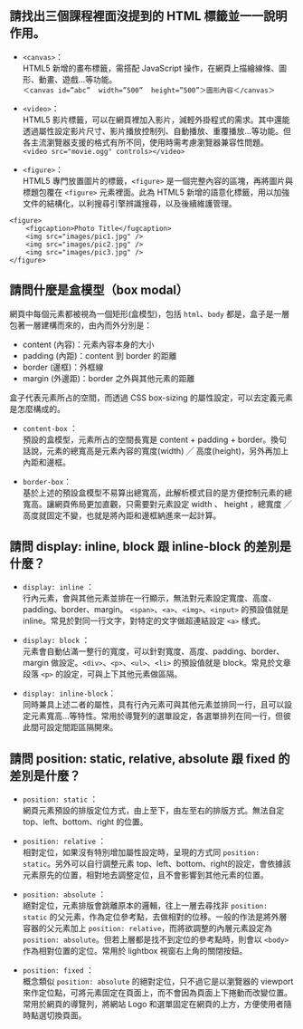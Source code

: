 ## 請找出三個課程裡面沒提到的 HTML 標籤並一一說明作用。
- `<canvas>`：  
HTML5 新增的畫布標籤，需搭配 JavaScript 操作，在網頁上描繪線條、圖形、動畫、遊戲…等功能。  
`＜canvas id=”abc”  width=”500”  height=”500”＞圖形內容＜/canvas＞`  

- `<video>`：  
HTML5 影片標籤，可以在網頁裡加入影片，減輕外掛程式的需求。其中還能透過屬性設定影片尺寸、影片播放控制列、自動播放、重覆播放…等功能。但各主流瀏覽器支援的格式有所不同，使用時需考慮瀏覽器兼容性問題。
`<video src="movie.ogg" controls></video>`  

- `<figure>`：  
HTML5 專門放置圖片的標籤，`<figure>` 是一個完整內容的區塊，再將圖片與標題包覆在 `<figure>` 元素裡面。此為 HTML5 新增的語意化標籤，用以加強文件的結構化，以利搜尋引擎辨識搜尋，以及後續維護管理。  
```
<figure>
    <figcaption>Photo Title</fugcaption>
    <img src="images/pic1.jpg" />
    <img src="images/pic2.jpg" />
    <img src="images/pic3.jpg" />
</figure>
```

## 請問什麼是盒模型（box modal）
網頁中每個元素都被視為一個矩形(盒模型)，包括 `html`、`body` 都是，盒子是一層包著一層建構而來的，由內而外分別是：
- content (內容)：元素內容本身的大小
- padding (內距)：content 到 border 的距離
- border (邊框)：外框線
- margin (外邊距)：border 之外與其他元素的距離
  
  
盒子代表元素所占的空間，而透過 CSS box-sizing 的屬性設定，可以去定義元素是怎麼構成的。
- `content-box` ：  
預設的盒模型，元素所占的空間長寬是 content + padding + border。換句話說，元素的總寬高是元素內容的寬度(width) ╱ 高度(height)，另外再加上內距和邊框。  

- `border-box`：  
基於上述的預設盒模型不易算出總寬高，此解析模式目的是方便控制元素的總寬高。讓網頁佈局更加直觀，只需要對元素設定 width 、 height ，總寬度 ╱ 高度就固定不變，也就是將內距和邊框納進來一起計算。

## 請問 display: inline, block 跟 inline-block 的差別是什麼？
- `display: inline` ：  
行內元素，會與其他元素並排在一行顯示，無法對元素設定寬度、高度、padding、border、margin。 `<span>`、`<a>`、`<img>`、`<input>` 的預設值就是 inline。常見於對同一行文字，對特定的文字做超連結設定 `<a>` 樣式。  

- `display: block` ：  
元素會自動佔滿一整行的寬度，可以針對寬度、高度、padding、border、margin 做設定。`<div>`、`<p>`、`<ul>`、`<li>` 的預設值就是 block。常見於文章段落 `<p>` 的設定，可與上下其他元素做區隔。  

- `display: inline-block`：  
同時兼具上述二者的屬性，具有行內元素可與其他元素並排同一行，且可以設定元素寬高…等特性。常用於導覽列的選單設定，各選單排列在同一行，但彼此間可設定間距區隔開來。

## 請問 position: static, relative, absolute 跟 fixed 的差別是什麼？
- `position: static` ：  
網頁元素預設的排版定位方式，由上至下，由左至右的排版方式。無法自定 top、left、bottom、right 的位置。  

- `position: relative` ：  
相對定位，如果沒有特別增加屬性設定時，呈現的方式同 `position: static`。另外可以自行調整元素 top、left、bottom、right的設定，會依據該元素原先的位置，相對地去調整定位，且不會影響到其他元素的位置。  

- `position: absolute` ：  
絕對定位，元素排版會跳離原本的邏輯，往上一層去尋找非 `position: static` 的父元素，作為定位參考點，去做相對的位移。一般的作法是將外層容器的父元素加上 `position: relative`，而將欲調整的內層元素設定為`position: absolute`。但若上層都是找不到定位的參考點時，則會以 `<body>` 作為相對位置的定位。常用於 lightbox 視窗右上角的關閉按鈕。  

- `position: fixed` ：  
概念類似 `position: absolute` 的絕對定位，只不過它是以瀏覽器的 viewport 來作定位點，可將元素固定在頁面上，而不會因為頁面上下捲動而改變位置。常用於網頁的導覽列，將網站 Logo 和選單固定在網頁的上方，方便使用者隨時點選切換頁面。
